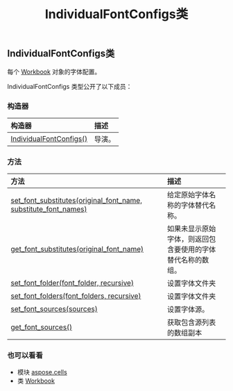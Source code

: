 ﻿---
title: IndividualFontConfigs类
second_title: Aspose.Cells for Python via .NET API 参考文献
description:
type: docs
weight: 930
url: /zh/python-net/aspose.cells/individualfontconfigs/
is_root: false
---
## IndividualFontConfigs类
每个 [Workbook](/cells/zh/python-net/aspose.cells/workbook) 对象的字体配置。



IndividualFontConfigs 类型公开了以下成员：

### 构造器
|构造器|描述|
| :- | :- |
| [IndividualFontConfigs()](/cells/zh/python-net/aspose.cells/individualfontconfigs/__init__/#) |导演。|


### 方法
|方法|描述|
| :- | :- |
| [set_font_substitutes(original_font_name, substitute_font_names)](/cells/zh/python-net/aspose.cells/individualfontconfigs/set_font_substitutes/#str-list) |给定原始字体名称的字体替代名称。|
| [get_font_substitutes(original_font_name)](/cells/zh/python-net/aspose.cells/individualfontconfigs/get_font_substitutes/#str) |如果未显示原始字体，则返回包含要使用的字体替代名称的数组。|
| [set_font_folder(font_folder, recursive)](/cells/zh/python-net/aspose.cells/individualfontconfigs/set_font_folder/#str-bool) |设置字体文件夹|
| [set_font_folders(font_folders, recursive)](/cells/zh/python-net/aspose.cells/individualfontconfigs/set_font_folders/#list-bool) |设置字体文件夹|
| [set_font_sources(sources)](/cells/zh/python-net/aspose.cells/individualfontconfigs/set_font_sources/#list) |设置字体源。|
| [get_font_sources()](/cells/zh/python-net/aspose.cells/individualfontconfigs/get_font_sources/#) |获取包含源列表的数组副本|



### 也可以看看
* 模块 [aspose.cells](..)
* 类 [Workbook](/cells/zh/python-net/aspose.cells/workbook)
